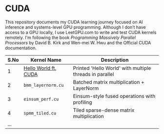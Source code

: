 # CUDA

This repository documents my CUDA learning journey focused on AI inference and systems-level GPU programming.
Although I don’t have access to a GPU locally, I use LeetGPU.com to write and test CUDA kernels remotely.
I'm following the book *Programming Massively Parallel Processors* by David B. Kirk and Wen-mei W. Hwu and the Official CUDA documentation.  

| S.No | Kernel Name        | Description                                  |
| ---- | ------------------ | -------------------------------------------- |
| 1    | [Hello World ft. CUDA](puzzles/puzzles_01_10/001_hello_world_gpu/001_hello_world_gpu.cu) | Printed 'Hello World' with multiple threads in parallel  |
| 2    | `bmm_layernorm.cu` | Batched matrix multiplication + LayerNorm    |
| 3    | `einsum_perf.cu`   | Einsum-style fused operations with profiling |
| 4    | `spmm_tiled.cu`    | Tiled sparse-dense matrix multiplication     |
| ...  |                    |                                              |

